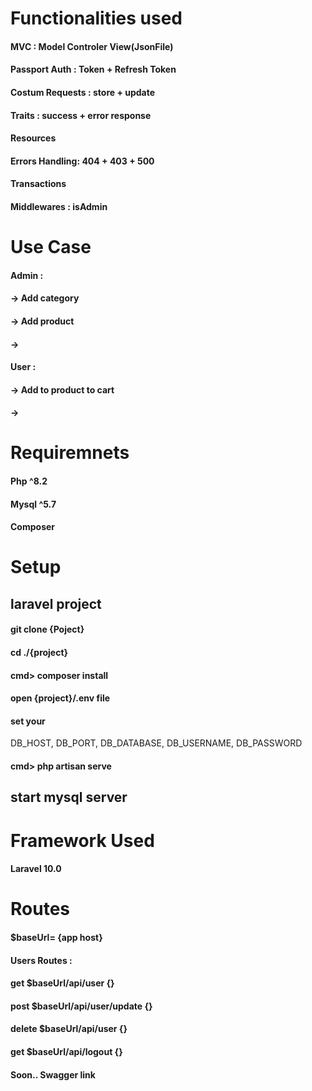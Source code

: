 # Functionalities used 
#### MVC : Model Controler View(JsonFile)
#### Passport Auth : Token + Refresh Token 
#### Costum Requests : store + update 
#### Traits : success + error response 
#### Resources 
#### Errors Handling: 404 + 403 + 500
#### Transactions
#### Middlewares : isAdmin

# Use Case 
#### Admin : 
#### -> Add category 
#### -> Add product 
#### -> 
#### User : 
#### -> Add to product to cart 
#### -> 

# Requiremnets 
#### Php ^8.2
#### Mysql ^5.7
#### Composer

# Setup
## laravel project 
#### git clone {Poject}
#### cd ./{project}
#### cmd> composer install
#### open {project}/.env file
#### set your 
DB_HOST,
DB_PORT,
DB_DATABASE,
DB_USERNAME,
DB_PASSWORD
#### cmd> php artisan serve
## start mysql server 

# Framework Used 
#### Laravel 10.0

# Routes 
  #### $baseUrl= {app host}
  #### Users Routes :
  #### get      $baseUrl/api/user             {}
  #### post     $baseUrl/api/user/update      {}
  #### delete   $baseUrl/api/user             {}
  #### get      $baseUrl/api/logout           {}
  #### Soon.. Swagger link  

